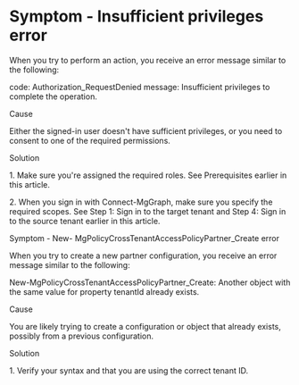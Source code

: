 Symptom - Insufficient privileges error
===

When you try to perform an action, you receive an error message similar to the following:

code: Authorization\_RequestDenied message: Insufficient privileges to complete the operation.

Cause

Either the signed-in user doesn't have sufficient privileges, or you need to consent to one of the required permissions.

Solution

1\. Make sure you're assigned the required roles. See Prerequisites earlier in this article.

2\. When you sign in with Connect-MgGraph, make sure you specify the required scopes. See Step 1: Sign in to the target tenant and Step 4: Sign in to the source tenant earlier in this article.

Symptom - New- MgPolicyCrossTenantAccessPolicyPartner\_Create error

When you try to create a new partner configuration, you receive an error message similar to the following:

New-MgPolicyCrossTenantAccessPolicyPartner\_Create: Another object with the same value for property tenantId already exists.

Cause

You are likely trying to create a configuration or object that already exists, possibly from a previous configuration.

Solution

1\. Verify your syntax and that you are using the correct tenant ID.
